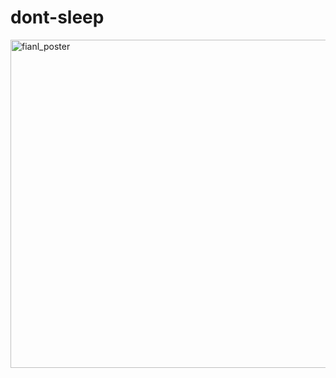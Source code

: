 # dont-sleep
<img width="525" alt="fianl_poster" src="https://github.com/2023-2-Machine-Learning/dont-sleep/assets/90204371/8f1728d5-7511-4b27-8a2d-8fc6a847268f">
